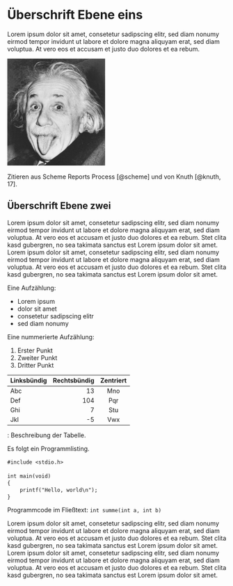 # Überschrift Ebene eins

Lorem ipsum dolor sit amet, consetetur sadipscing elitr, sed diam nonumy eirmod tempor invidunt ut labore et dolore magna aliquyam erat, sed diam voluptua. At vero eos et accusam et justo duo dolores et ea rebum.

![](einstein.jpg "Beschreibung der Abbildung.")

Zitieren aus Scheme Reports Process [@scheme] und von Knuth [@knuth, 17].

## Überschrift Ebene zwei

Lorem ipsum dolor sit amet, consetetur sadipscing elitr, sed diam nonumy eirmod tempor invidunt ut labore et dolore magna aliquyam erat, sed diam voluptua. At vero eos et accusam et justo duo dolores et ea rebum. Stet clita kasd gubergren, no sea takimata sanctus est Lorem ipsum dolor sit amet. Lorem ipsum dolor sit amet, consetetur sadipscing elitr, sed diam nonumy eirmod tempor invidunt ut labore et dolore magna aliquyam erat, sed diam voluptua. At vero eos et accusam et justo duo dolores et ea rebum. Stet clita kasd gubergren, no sea takimata sanctus est Lorem ipsum dolor sit amet.

Eine Aufzählung:

- Lorem ipsum
- dolor sit amet
- consetetur sadipscing elitr
- sed diam nonumy

Eine nummerierte Aufzählung:

1. Erster Punkt
1. Zweiter Punkt
1. Dritter Punkt

|**Linksbündig**|**Rechtsbündig**|**Zentriert**|
|--|--:|:--:|
|Abc| 13|Mno|
|Def|104|Pqr|
|Ghi|  7|Stu|
|Jkl| -5|Vwx|
: Beschreibung der Tabelle.

Es folgt ein Programmlisting.

```
#include <stdio.h>

int main(void)
{
    printf("Hello, world\n");
}
```

Programmcode im Fließtext: `int summe(int a, int b)`

Lorem ipsum dolor sit amet, consetetur sadipscing elitr, sed diam nonumy eirmod tempor invidunt ut labore et dolore magna aliquyam erat, sed diam voluptua. At vero eos et accusam et justo duo dolores et ea rebum. Stet clita kasd gubergren, no sea takimata sanctus est Lorem ipsum dolor sit amet. Lorem ipsum dolor sit amet, consetetur sadipscing elitr, sed diam nonumy eirmod tempor invidunt ut labore et dolore magna aliquyam erat, sed diam voluptua. At vero eos et accusam et justo duo dolores et ea rebum. Stet clita kasd gubergren, no sea takimata sanctus est Lorem ipsum dolor sit amet.
